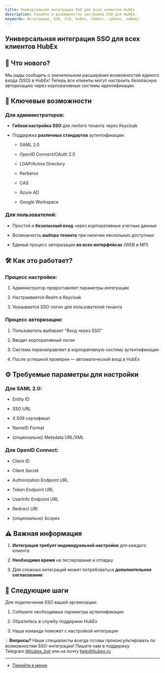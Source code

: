 ```yaml
---
title: Универсальная интеграция SSO для всех клиентов HubEx
description: Узнайте о возможностях настройки SSO для HubEX.
keywords: Интеграция, SSO, ССО, hubex, хабекс, хубекс, хабикс
---
```

<html lang="ru">
<head>
</head>
<body>
<h2>Универсальная интеграция SSO для всех клиентов HubEx</h2>
<h2>🌟 Что нового?</h2>
<p class="ds-markdown-paragraph">Мы рады сообщить о значительном расширении возможностей единого входа (SSO) в HubEx! Теперь все клиенты могут настроить безопасную авторизацию через корпоративные системы идентификации.</p>
<h2>🔐 Ключевые возможности</h2>
<h3>Для администраторов:</h3>
<ul>
<li>
<p class="ds-markdown-paragraph"><strong>Гибкая настройка SSO</strong>&nbsp;для любого тенанта через Keycloak</p>
</li>
<li>
<p class="ds-markdown-paragraph">Поддержка&nbsp;<strong>различных стандартов</strong>&nbsp;аутентификации:</p>
<ul>
<li>
<p class="ds-markdown-paragraph">SAML 2.0</p>
</li>
<li>
<p class="ds-markdown-paragraph">OpenID Connect/OAuth 2.0</p>
</li>
<li>
<p class="ds-markdown-paragraph">LDAP/Active Directory</p>
</li>
<li>
<p class="ds-markdown-paragraph">Kerberos</p>
</li>
<li>
<p class="ds-markdown-paragraph">CAS</p>
</li>
<li>
<p class="ds-markdown-paragraph">Azure AD</p>
</li>
<li>
<p class="ds-markdown-paragraph">Google Workspace</p>
</li>
</ul>
</li>
</ul>
<h3>Для пользователей:</h3>
<ul>
<li>
<p class="ds-markdown-paragraph">Простой и&nbsp;<strong>безопасный вход</strong>&nbsp;через корпоративные учетные данные</p>
</li>
<li>
<p class="ds-markdown-paragraph">Возможность&nbsp;<strong>выбора тенанта</strong>&nbsp;при наличии нескольких доступных</p>
</li>
<li>
<p class="ds-markdown-paragraph">Единый процесс авторизации&nbsp;<strong>во всех интерфейсах</strong>&nbsp;(WEB и МП)</p>
</li>
</ul>
<h2>🛠️ Как это работает?</h2>
<h3>Процесс настройки:</h3>
<ol start="1">
<li>
<p class="ds-markdown-paragraph">Администратор предоставляет параметры интеграции</p>
</li>
<li>
<p class="ds-markdown-paragraph">Настраивается Realm в Keycloak</p>
</li>
<li>
<p class="ds-markdown-paragraph">Указывается SSO-логин для пользователей тенанта</p>
</li>
</ol>
<h3>Процесс авторизации:</h3>
<ol start="1">
<li>
<p class="ds-markdown-paragraph">Пользователь выбирает "Вход через SSO"</p>
</li>
<li>
<p class="ds-markdown-paragraph">Вводит корпоративный логин</p>
</li>
<li>
<p class="ds-markdown-paragraph">Система перенаправляет в корпоративную систему аутентификации</p>
</li>
<li>
<p class="ds-markdown-paragraph">После успешной проверки &mdash; автоматический вход в HubEx</p>
</li>
</ol>
<h2>⚙️ Требуемые параметры для настройки</h2>
<h3>Для SAML 2.0:</h3>
<ul>
<li>
<p class="ds-markdown-paragraph">Entity ID</p>
</li>
<li>
<p class="ds-markdown-paragraph">SSO URL</p>
</li>
<li>
<p class="ds-markdown-paragraph">X.509 сертификат</p>
</li>
<li>
<p class="ds-markdown-paragraph">NameID Format</p>
</li>
<li>
<p class="ds-markdown-paragraph">(опционально) Metadata URL/XML</p>
</li>
</ul>
<h3>Для OpenID Connect:</h3>
<ul>
<li>
<p class="ds-markdown-paragraph">Client ID</p>
</li>
<li>
<p class="ds-markdown-paragraph">Client Secret</p>
</li>
<li>
<p class="ds-markdown-paragraph">Authorization Endpoint URL</p>
</li>
<li>
<p class="ds-markdown-paragraph">Token Endpoint URL</p>
</li>
<li>
<p class="ds-markdown-paragraph">UserInfo Endpoint URL</p>
</li>
<li>
<p class="ds-markdown-paragraph">Redirect URI</p>
</li>
<li>
<p class="ds-markdown-paragraph">(опционально) Scopes</p>
</li>
</ul>
<h2>⚠️ Важная информация</h2>
<ol start="1">
<li>
<p class="ds-markdown-paragraph"><strong>Интеграция требует индивидуальной настройки</strong>&nbsp;для каждого клиента</p>
</li>
<li>
<p class="ds-markdown-paragraph"><strong>Необходимо время</strong>&nbsp;на тестирование и отладку</p>
</li>
<li>
<p class="ds-markdown-paragraph">Для сложных интеграций может потребоваться&nbsp;<strong>дополнительное согласование</strong></p>
</li>
</ol>
<h2>📅 Следующие шаги</h2>
<p class="ds-markdown-paragraph">Для подключения SSO вашей организации:</p>
<ol start="1">
<li>
<p class="ds-markdown-paragraph">Соберите необходимые параметры аутентификации</p>
</li>
<li>
<p class="ds-markdown-paragraph">Обратитесь в службу поддержки HubEx</p>
</li>
<li>
<p class="ds-markdown-paragraph">Наша команда поможет с настройкой интеграции</p>
</li>
</ol>
<p class="ds-markdown-paragraph">💡&nbsp;<strong>Вопросы?</strong>&nbsp;Наши специалисты всегда готовы проконсультировать по возможностям SSO-интеграции! Пишите нам в поддержку Telegram&nbsp;<a href="https://t.me/hubex_bot" target="_blank" rel="noopener">@hubex_bot</a>&nbsp;или на почту&nbsp;<a href="mailto:help@hubex.ru">help@hubex.ru</a></p>
</body>
</html>

____
- [Перейти в меню](http://wiki.hubex.ru)
